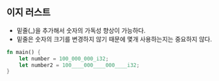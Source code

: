 ## 이지 러스트

- 밑줄(\_)을 추가해서 숫자의 가독성 향상이 가능하다.
- 밑줄은 숫자의 크기를 변경하지 않기 때문에 몇개 사용하는지는 중요하지 않다.

```rust
fn main() {
    let number = 100_000_000_i32;
    let number2 = 100____000____000____i32;
}
```
